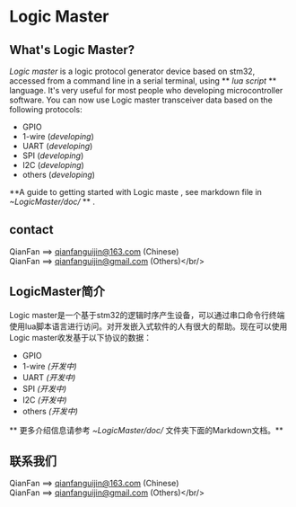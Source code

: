 Logic Master
==========

What's Logic Master?
-----------------------------

*Logic master* is a logic protocol generator device based on stm32, accessed from a command line in a serial terminal, using ** *lua script* ** language. It's very useful for most people who developing microcontroller software. You can now use Logic master transceiver data based on the following protocols: 

+ GPIO
+ 1-wire (*developing*)
+ UART (*developing*)
+ SPI (*developing*)
+ I2C (*developing*)
+ others (*developing*)

**A guide to getting started with Logic maste , see markdown file in *~LogicMaster/doc/* ** .

contact
----------

QianFan ==> qianfanguijin@163.com (Chinese)<br/>
QianFan ==> qianfanguijin@gmail.com (Others)</br/>

LogicMaster简介
----------------------

Logic master是一个基于stm32的逻辑时序产生设备，可以通过串口命令行终端使用lua脚本语言进行访问。对开发嵌入式软件的人有很大的帮助。现在可以使用Logic master收发基于以下协议的数据：

+ GPIO
+ 1-wire *(开发中)*
+ UART *(开发中)*
+ SPI *(开发中)*
+ I2C *(开发中)*
+ others *(开发中)*

** 更多介绍信息请参考 *~LogicMaster/doc/* 文件夹下面的Markdown文档。**

联系我们
----------

QianFan ==> qianfanguijin@163.com (Chinese)<br/>
QianFan ==> qianfanguijin@gmail.com (Others)</br/>
